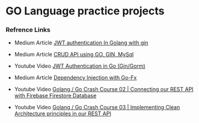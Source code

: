 # GO Language practice projects 

### Refrence Links
- Medium Article [JWT authentication In Golang with gin](https://articles.wesionary.team/jwt-authentication-in-golang-with-gin-63dbc0816d55)
- Medium Article [CRUD API using GO, GIN, MySql](https://articles.wesionary.team/crud-api-using-go-d55b0ace211e)
- Youtube Video [JWT Authentication in Go (Gin/Gorm)](https://www.youtube.com/watch?v=ma7rUS_vW9M)
- Medium Article [Dependency Injection with Go-Fx](https://articles.wesionary.team/dependency-injection-with-go-fx-b698a6585cf0)

- Youtube Video [Golang / Go Crash Course 02 | Connecting our REST API with Firebase Firestore Database](https://www.youtube.com/watch?v=RHa4D6aNVpg&list=PL3eAkoh7fypqUQUQPn-bXtfiYT_ZSVKmB&index=3)

- Youtube Video [Golang / Go Crash Course 03 | Implementing Clean Architecture principles in our REST API](https://www.youtube.com/watch?v=Yg_ae0UvCv4&list=PL3eAkoh7fypqUQUQPn-bXtfiYT_ZSVKmB&index=3)